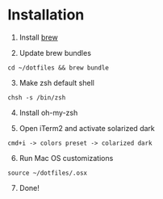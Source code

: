 # Installation

1. Install [brew](https://brew.sh)

2. Update brew bundles

```
cd ~/dotfiles && brew bundle
```

3. Make zsh default shell

```
chsh -s /bin/zsh
```

4. Install oh-my-zsh

5. Open iTerm2 and activate solarized dark

```
cmd+i -> colors preset -> colarized dark
```

6. Run Mac OS customizations

```
source ~/dotfiles/.osx
```

7. Done!